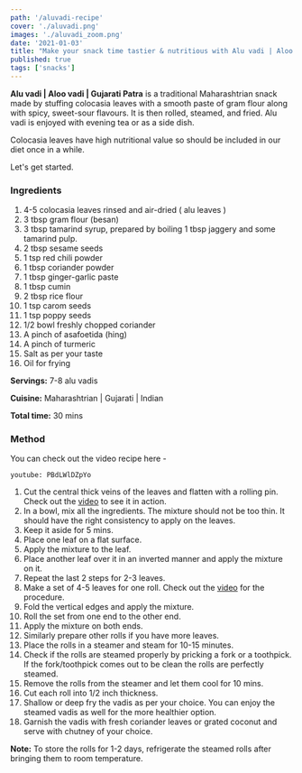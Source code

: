 ```yaml
---
path: '/aluvadi-recipe'
cover: './aluvadi.png'
images: './aluvadi_zoom.png'
date: '2021-01-03'
title: "Make your snack time tastier & nutritious with Alu vadi | Aloo vadi | Gujarati Patra | Gharwalaswad"
published: true
tags: ['snacks']
---
```


**Alu vadi | Aloo vadi | Gujarati Patra** is a traditional Maharashtrian snack made by stuffing colocasia leaves with a smooth paste of gram flour along with spicy, sweet-sour flavours. It is then rolled, steamed, and fried. Alu vadi is enjoyed with evening tea or as a side dish.

Colocasia leaves have high nutritional value so should be included in our diet once in a while.

Let's get started.

### Ingredients

  1. 4-5 colocasia leaves rinsed and air-dried ( alu leaves )
  2. 3 tbsp gram flour (besan)
  3. 3 tbsp tamarind syrup, prepared by boiling 1 tbsp jaggery and some tamarind pulp.
  4. 2 tbsp sesame seeds
  5. 1 tsp red chili powder
  6. 1 tbsp coriander powder
  7. 1 tbsp ginger-garlic paste
  8. 1 tbsp cumin
  9. 2 tbsp rice flour
  10. 1 tsp carom seeds
  11. 1 tsp poppy seeds
  12. 1/2 bowl freshly chopped coriander
  13. A pinch of asafoetida (hing)
  14. A pinch of turmeric
  15. Salt as per your taste
  16. Oil for frying

**Servings:** 7-8 alu vadis

**Cuisine:** Maharashtrian | Gujarati | Indian

**Total time:** 30 mins

### Method

You can check out the video recipe here -

`youtube: PBdLWlDZpYo`

  1. Cut the central thick veins of the leaves and flatten with a rolling pin.
   Check out the [video](https://youtu.be/PBdLWlDZpYo) to see it in action.
  2. In a bowl, mix all the ingredients. The mixture should not be too thin. It should have the right consistency to apply on the leaves.
  3. Keep it aside for 5 mins.
  4. Place one leaf on a flat surface.
  5. Apply the mixture to the leaf.
  6. Place another leaf over it in an inverted manner and apply the mixture on it.
  7. Repeat the last 2 steps for 2-3 leaves.  
  8. Make a set of 4-5 leaves for one roll. Check out the [video](https://youtu.be/PBdLWlDZpYo)
  for the procedure.
  9. Fold the vertical edges and apply the mixture.
  10. Roll the set from one end to the other end.
  11. Apply the mixture on both ends.
  12. Similarly prepare other rolls if you have more leaves.  
  13. Place the rolls in a steamer and steam for 10-15 minutes.
  14. Check if the rolls are steamed properly by pricking a fork or a toothpick. If the fork/toothpick comes out to be clean the rolls are perfectly steamed.
  15. Remove the rolls from the steamer and let them cool for 10 mins.
  16. Cut each roll into 1/2 inch thickness.
  17. Shallow or deep fry the vadis as per your choice. You can enjoy the steamed vadis as well for the more healthier option.
  18. Garnish the vadis with fresh coriander leaves or grated coconut and serve with chutney of your choice.

**Note:**
To store the rolls for 1-2 days, refrigerate the steamed rolls after bringing them to room temperature.
